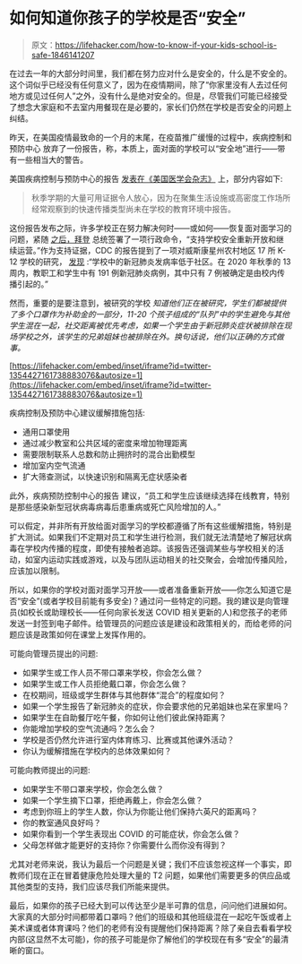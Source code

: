 # 如何知道你孩子的学校是否“安全”

> 原文：<https://lifehacker.com/how-to-know-if-your-kids-school-is-safe-1846141207>

在过去一年的大部分时间里，我们都在努力应对什么是安全的，什么是不安全的。这个词似乎已经没有任何意义了，因为在疫情期间，除了“你家里没有人去过任何地方或见过任何人”之外，没有什么是绝对安全的。但是，尽管我们可能已经接受了想念大家庭和不去室内用餐现在是必要的，家长们仍然在学校是否安全的问题上纠结。



昨天，在美国疫情最致命的一个月[](https://www.cnn.com/2021/01/27/us/us-coronavirus-wednesday/index.html)的末尾，在疫苗推广缓慢的过程中，疾病控制和预防中心 放弃了一份报告，称，本质上，面对面的学校可以“安全地”进行——带有一些相当大的警告。

美国疾病控制与预防中心的报告 [发表在《美国医学会杂志》](https://jamanetwork.com/journals/jama/fullarticle/2775875) 上，部分内容如下:

> 秋季学期的大量可用证据令人放心，因为在聚集生活设施或高密度工作场所经常观察到的快速传播类型尚未在学校的教育环境中报告。

这份报告发布之际，许多学校正在努力解决何时——或如何——恢复面对面学习的问题，紧随 [之后，拜登](https://www.washingtonpost.com/education/2021/01/22/biden-plan-reopening-schools/) 总统签署了一项行政命令，“支持学校安全重新开放和继续运营。”作为支持证据，CDC 的报告提到了一项对威斯康星州农村地区 17 所 K-12 学校的研究， [发现](https://jamanetwork.com/journals/jama/fullarticle/2775875) :“学校中的新冠肺炎发病率低于社区。在 2020 年秋季的 13 周内，教职工和学生中有 191 例新冠肺炎病例，其中只有 7 例被确定是由校内传播引起的。”

然而，重要的是要注意到，被研究的学校 *知道他们正在被研究，学生们都被提供了多个口罩作为补助金的一部分，11-20 个孩子组成的“队列”中的学生避免与其他学生混在一起，社交距离被优先考虑，如果一个学生由于新冠肺炎症状被排除在现场学校之外，该学生的兄弟姐妹也被排除在外。换句话说，他们以正确的方式做事。*

 [https://lifehacker.com/embed/inset/iframe?id=twitter-1354427161738883076&autosize=1](https://lifehacker.com/embed/inset/iframe?id=twitter-1354427161738883076&autosize=1) 

疾病控制及预防中心建议缓解措施包括:

*   通用口罩使用
*   通过减少教室和公共区域的密度来增加物理距离
*   需要限制联系人总数和防止拥挤时的混合出勤模型
*   增加室内空气流通
*   扩大筛查测试，以快速识别和隔离无症状感染者

此外，疾病预防控制中心的报告 建议，“员工和学生应该继续选择在线教育，特别是那些感染新型冠状病毒病毒后患重病或死亡风险增加的人。”

可以假定，并非所有开放给面对面学习的学校都遵循了所有这些缓解措施，特别是扩大测试。如果我们不定期对员工和学生进行检测，我们就无法清楚地了解冠状病毒在学校内传播的程度，即使有接触者追踪。该报告还强调某些与学校相关的活动，如室内运动实践或游戏，以及与团队运动相关的社交聚会，会增加传播风险，应该加以限制。

所以，如果你的学校对面对面学习开放——或者准备重新开放——你怎么知道它是否“安全”(或者学校目前能有多安全)？通过问一些特定的问题。我的建议是向管理员(如校长或助理校长——任何向家长发送 COVID 相关更新的人)和您孩子的老师发送一封签到电子邮件。给管理员的问题应该是建设和政策相关的，而给老师的问题应该是政策如何在课堂上发挥作用的。

可能向管理员提出的问题:

*   如果学生或工作人员不带口罩来学校，你会怎么做？
*   如果学生或工作人员拒绝戴口罩，你会怎么做？
*   在校期间，班级或学生群体与其他群体“混合”的程度如何？
*   如果一个学生报告了新冠肺炎的症状，你会要求他的兄弟姐妹也呆在家里吗？
*   如果学生在自助餐厅吃午餐，你如何让他们彼此保持距离？
*   你能增加学校的空气流通吗？怎么会？
*   学校是否仍然允许进行室内体育练习、比赛或其他课外活动？
*   你认为缓解措施在学校内的总体效果如何？

可能向教师提出的问题:

*   如果学生不带口罩来学校，你会怎么做？
*   如果一个学生摘下口罩，拒绝再戴上，你会怎么做？
*   考虑到你班上的学生人数，你认为你能让他们保持六英尺的距离吗？
*   你的教室通风良好吗？
*   如果你看到一个学生表现出 COVID 的可能症状，你会怎么做？
*   父母怎样做才能更好的支持你？你需要什么而你没有得到？

尤其对老师来说，我认为最后一个问题是关键；我们不应该忽视这样一个事实，即教师们现在正在冒着健康危险处理大量的 T2 问题，如果他们需要更多的供应品或其他类型的支持，我们应该尽我们所能来提供。

最后，如果你的孩子已经大到可以传达至少是半可靠的信息，问问他们进展如何。大家真的大部分时间都带着口罩吗？他们的班级和其他班级混在一起吃午饭或者上美术课或者体育课吗？他们的老师有没有提醒他们保持距离？除了亲自去看看学校内部(这显然不太可能)，你的孩子可能是你了解他们的学校现在有多“安全”的最清晰的窗口。